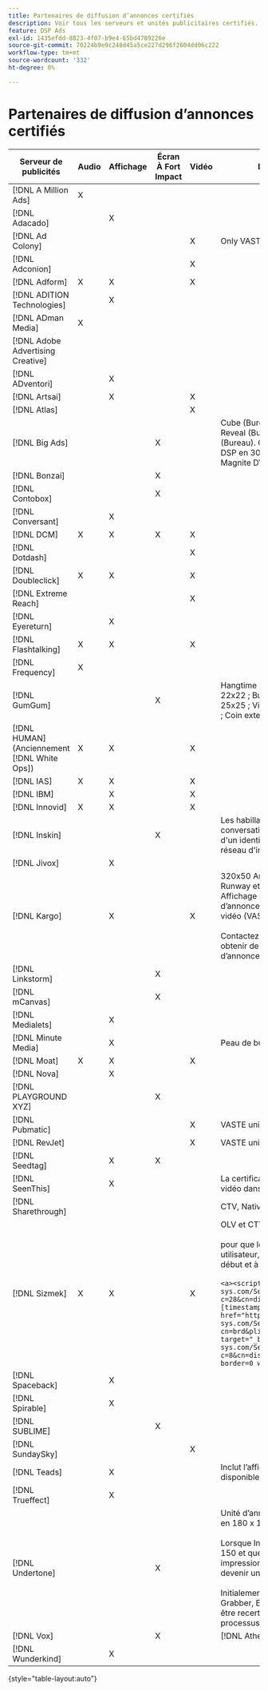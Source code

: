 ```yaml
---
title: Partenaires de diffusion d’annonces certifiés
description: Voir tous les serveurs et unités publicitaires certifiés.
feature: DSP Ads
exl-id: 1435efdd-8823-4f07-b9e4-65bd4789226e
source-git-commit: 70224b9e9c248d45a5ce227d296f2604dd06c222
workflow-type: tm+mt
source-wordcount: '332'
ht-degree: 0%

---
```


# Partenaires de diffusion d’annonces certifiés

| Serveur de publicités | Audio | Affichage | Écran À Fort Impact | Vidéo | Exigences spéciales et remarques |
| --- | --- | --- | --- | --- | --- |
| [!DNL A Million Ads] | X | | | | |
| [!DNL Adacado] | | X | | | |
| [!DNL Ad Colony] | | | | X | Only VAST mobile |
| [!DNL Adconion] | | | | X | |
| [!DNL Adform] | X | X | | X | |
| [!DNL ADITION Technologies] | | X | | | |
| [!DNL ADman Media] | X | | | | |
| [!DNL Adobe Advertising Creative] | | | | | |
| [!DNL ADventori] | | X | | | |
| [!DNL Artsai] | | X | | X | |
| [!DNL Atlas] | | | | X | |
| [!DNL Big Ads] | | | X | | Cube (Bureau), Cube (Mobile), Cartes (Bureau), Big Reveal (Bureau), Cine-Cube (Bureau), Cinématique (Bureau). Configurez tous ces types d’annonces dans DSP en 300 x 250. Certifié uniquement via [!DNL Magnite DV+]. |
| [!DNL Bonzai] | | | X | | |
| [!DNL Contobox] | | | X | | |
| [!DNL Conversant] | | X | | | |
| [!DNL DCM] | X | X | X | X | |
| [!DNL Dotdash] | | | | X | |
| [!DNL Doubleclick] | X | X | | X | |
| [!DNL Extreme Reach] | | | | X | |
| [!DNL Eyereturn] | | X | | | |
| [!DNL Flashtalking] | X | X | | X | |
| [!DNL Frequency] | X | | | | |
| [!DNL GumGum] | | | X | | Hangtime intégré : 21x21 ; Vidéo mobile intégré : 22x22 ; Bureau intégré : 24x24 ; Hoverboard intégré : 25x25 ; Vitesse intégrée : 26x26 ; Super peau : 29x29 ; Coin extensible intégré : 20x20 |
| [!DNL HUMAN] (Anciennement [!DNL White Ops]) | X | X | | X | |
| [!DNL IAS] | X | X | | X | |
| [!DNL IBM] | | X | | X | |
| [!DNL Innovid] | X | X | | X | |
| [!DNL Inskin] | | | X | | Les habillages à fort impact (y compris les annonces conversationnelles Cavai) doivent être diffusés à partir d&#39;un identifiant d&#39;offre d&#39;affichage de 180 x 150 sur le réseau d&#39;inventaire Inskin. |
| [!DNL Jivox] | | X | | | |
| [!DNL Kargo] | | X | | X | 320x50 Anchor, BYOC, Hover, Breakout, Breakaway, Runway et Sidekick ; 300x250 Outstream, HighRise ; Affichage de bureau standard (les ID de plug-in d’annonce spécifiques ne sont pas requis) ; Ancre vidéo (VAST uniquement) ; CTV via [!DNL Pubmatic]</br></br>Contactez l’équipe de votre compte Adobe pour obtenir de l’aide sur la configuration des unités d’annonce. |
| [!DNL Linkstorm] | | | X | | |
| [!DNL mCanvas] | | | X | | |
| [!DNL Medialets] | | X | | | |
| [!DNL Minute Media] | | X | | | Peau de bureau (970x250) |
| [!DNL Moat] | X | X | | X | |
| [!DNL Nova] | | X | | | |
| [!DNL PLAYGROUND XYZ] | | | X | | |
| [!DNL Pubmatic] | | | | X | VASTE uniquement |
| [!DNL RevJet] | | | | X | VASTE uniquement |
| [!DNL Seedtag] | | X | X | | |
| [!DNL SeenThis] | | X | | | La certification de l’affichage comprend des balises vidéo dans la bannière |
| [!DNL Sharethrough] | | | | | CTV, Native et Outstream uniquement |
| [!DNL Sizmek] | X | X | | X | OLV et CTV </br></br> pour que les balises s’affichent dans l’interface utilisateur, encapsulez la balise avec `<a>` balises (au début et à la fin). Voir l’exemple de balise ci-dessous :</br></br>`<a><script src="https://bs.serving-sys.com/Serving/adServer.bs?c=28&cn=display&pli=1074570064&w=900&h=550&ord=[timestamp]&ifrm=-1&z=0"></script> <noscript> <a href="https://bs.serving-sys.com/Serving/adServer.bs?cn=brd&pli=1074570064&Page=&Pos=-602368150" target="_blank"> <img src="https://bs.serving-sys.com/Serving/adServer.bs?c=8&cn=display&pli=1074570064&Page=&Pos=-602368150" border=0 width=900 height=550></a> </noscript><a>` |
| [!DNL Spaceback] | | X | | | |
| [!DNL Spirable] | | X | | | |
| [!DNL SUBLIME] | | | X | | |
| [!DNL SundaySky] | | | | X | |
| [!DNL Teads] | | X | | | Inclut l’affichage natif. Aucune prise en charge n&#39;est disponible pour VPAID sur l&#39;inventaire Outstream. |
| [!DNL Trueffect] | | X | | | |
| [!DNL Undertone] | | | X | | Unité d’annonce personnalisée Page Grabber chargée en 180 x 150 dans DSP</br></br>Lorsque Index Exchange passe une enchère de 180 x 150 et que DSP enchérit sur l’enchère et donne une impression, le contenu créatif se développe pour devenir une annonce publicitaire pleine page.</br></br>Initialement certifié pour les unités publicitaires Page Grabber, Expandable Adhésion et Screen Shift. Il doit être recertifié, avec des étapes marquées pour les processus. |
| [!DNL Vox] | | | X | | [!DNL Athena] des annonces publicitaires |
| [!DNL Wunderkind] | | X | | | |

{style="table-layout:auto"}

